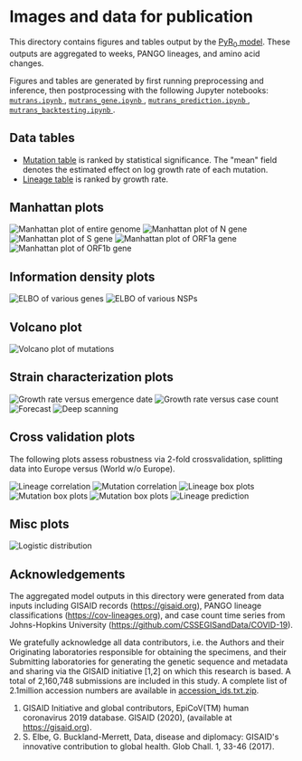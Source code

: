 # Images and data for publication

This directory contains figures and tables output by the [PyR<sub>0</sub>
model](https://www.medrxiv.org/content/10.1101/2021.09.07.21263228v1). These
outputs are aggregated to weeks, PANGO lineages, and amino acid changes.

Figures and tables are generated by first running preprocessing and inference,
then postprocessing with the following Jupyter notebooks:
[ `mutrans.ipynb` ](../mutrans.ipynb),
[ `mutrans_gene.ipynb` ](../mutrans_gene.ipynb),
[ `mutrans_prediction.ipynb` ](../mutrans_prediction.ipynb),
[ `mutrans_backtesting.ipynb` ](../mutrans_backtesting.ipynb).

## Data tables

- [Mutation table](mutations.tsv) is ranked by statistical significance.
  The "mean" field denotes the estimated effect on log growth rate of each mutation.
- [Lineage table](strains.tsv) is ranked by growth rate.

## Manhattan plots

![Manhattan plot of entire genome](manhattan.png)
![Manhattan plot of N gene](manhattan_N.png)
![Manhattan plot of S gene](manhattan_S.png)
![Manhattan plot of ORF1a gene](manhattan_ORF1a.png)
![Manhattan plot of ORF1b gene](manhattan_ORF1b.png)

## Information density plots

![ELBO of various genes](vary_gene_elbo.png)
![ELBO of various NSPs](vary_nsp_elbo.png)

## Volcano plot

![Volcano plot of mutations](volcano.png)

## Strain characterization plots

![Growth rate versus emergence date](strain_emergence.png)
![Growth rate versus case count](strain_prevalence.png)
![Forecast](forecast.png)
![Deep scanning](deep_scanning.png)

## Cross validation plots

The following plots assess robustness via 2-fold crossvalidation, splitting data into Europe versus (World w/o Europe).

![Lineage correlation](lineage_agreement.png)
![Mutation correlation](mutation_agreement.png)
![Lineage box plots](strain_europe_boxplot.png)
![Mutation box plots](mutation_europe_boxplot_rankby_s.png)
![Mutation box plots](mutation_europe_boxplot_rankby_t.png)
![Lineage prediction](lineage_prediction.png)

## Misc plots

![Logistic distribution](logistic_distribution.png)

## Acknowledgements

The aggregated model outputs in this directory were generated from data inputs
including GISAID records (https://gisaid.org), PANGO lineage classifications
(https://cov-lineages.org), and case count time series from Johns-Hopkins
University (https://github.com/CSSEGISandData/COVID-19).

We gratefully acknowledge all data contributors, i.e. the Authors and their Originating laboratories responsible for obtaining the specimens, and their Submitting laboratories for generating the genetic sequence and metadata and sharing via the GISAID initiative [1,2] on which this research is based. A total of 2,160,748 submissions are included in this study. A complete list of 2.1million accession numbers are available in [accession_ids.txt.zip](accession_ids.txt.zip).

1.  GISAID Initiative and global contributors,
    EpiCoV(TM) human coronavirus 2019 database.
    GISAID (2020), (available at https://gisaid.org).
2.  S. Elbe, G. Buckland-Merrett,
    Data, disease and diplomacy: GISAID's innovative contribution to global health.
    Glob Chall. 1, 33-46 (2017).
